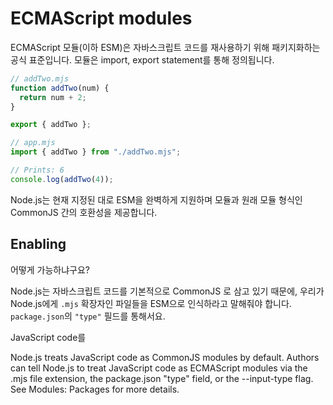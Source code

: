 # ECMAScript modules

ECMAScript 모듈(이하 ESM)은 자바스크립트 코드를 재사용하기 위해 패키지화하는 공식 표준입니다.
모듈은 import, export statement를 통해 정의됩니다.

```js
// addTwo.mjs
function addTwo(num) {
  return num + 2;
}

export { addTwo };
```

```js
// app.mjs
import { addTwo } from "./addTwo.mjs";

// Prints: 6
console.log(addTwo(4));
```

Node.js는 현재 지정된 대로 ESM을 완벽하게 지원하며 모듈과 원래 모듈 형식인 CommonJS 간의 호환성을 제공합니다.

## Enabling

어떻게 가능하냐구요?

Node.js는 자바스크립트 코드를 기본적으로 CommonJS 로 삼고 있기 때문에, 우리가 Node.js에게 `.mjs` 확장자인 파일들을 ESM으로 인식하라고 말해줘야 합니다.
`package.json`의 `"type"` 필드를 통해서요.

JavaScript code를

Node.js treats JavaScript code as CommonJS modules by default. Authors can tell Node.js to treat JavaScript code as ECMAScript modules via the .mjs file extension, the package.json "type" field, or the --input-type flag. See Modules: Packages for more details.
